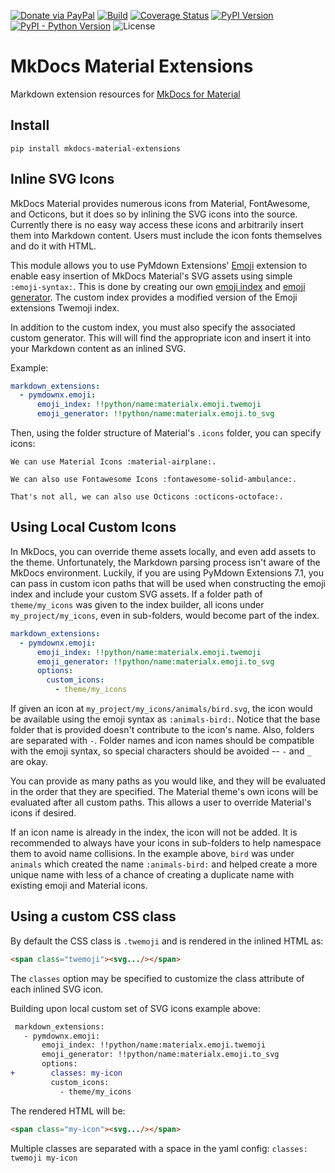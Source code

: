 [![Donate via PayPal][donate-image]][donate-link]
[![Build][github-ci-image]][github-ci-link]
[![Coverage Status][codecov-image]][codecov-link]
[![PyPI Version][pypi-image]][pypi-link]
[![PyPI - Python Version][python-image]][pypi-link]
![License][license-image-mit]
# MkDocs Material Extensions

Markdown extension resources for [MkDocs for Material][mkdocs-material]

## Install

```
pip install mkdocs-material-extensions
```

## Inline SVG Icons

MkDocs Material provides numerous icons from Material, FontAwesome, and Octicons, but it does so by inlining the SVG
icons into the source. Currently there is no easy way access these icons and arbitrarily insert them into Markdown
content. Users must include the icon fonts themselves and do it with HTML.

This module allows you to use PyMdown Extensions' [Emoji][emoji] extension to enable easy insertion of MkDocs Material's
SVG assets using simple `:emoji-syntax:`.  This is done by creating our own [emoji index][emoji-index] and
[emoji generator][emoji-generator]. The custom index provides a modified version of the Emoji extensions Twemoji
index.

In addition to the custom index, you must also specify the associated custom generator. This will will find the
appropriate icon and insert it into your Markdown content as an inlined SVG.

Example:

```yaml
markdown_extensions:
  - pymdownx.emoji:
      emoji_index: !!python/name:materialx.emoji.twemoji
      emoji_generator: !!python/name:materialx.emoji.to_svg
```

Then, using the folder structure of Material's `.icons` folder, you can specify icons:

```
We can use Material Icons :material-airplane:.

We can also use Fontawesome Icons :fontawesome-solid-ambulance:.

That's not all, we can also use Octicons :octicons-octoface:.
```

## Using Local Custom Icons

In MkDocs, you can override theme assets locally, and even add assets to the theme. Unfortunately, the Markdown parsing
process isn't aware of the MkDocs environment. Luckily, if you are using PyMdown Extensions 7.1, you can pass in custom
icon paths that will be used when constructing the emoji index and include your custom SVG assets. If a folder path of
`theme/my_icons` was given to the index builder, all icons under `my_project/my_icons`, even in sub-folders, would
become part of the index.

```yaml
markdown_extensions:
  - pymdownx.emoji:
      emoji_index: !!python/name:materialx.emoji.twemoji
      emoji_generator: !!python/name:materialx.emoji.to_svg
      options:
        custom_icons:
          - theme/my_icons
```

If given an icon at `my_project/my_icons/animals/bird.svg`, the icon would be available using the emoji syntax as
`:animals-bird:`. Notice that the base folder that is provided doesn't contribute to the icon's name. Also, folders
are separated with `-`. Folder names and icon names should be compatible with the emoji syntax, so special characters
should be avoided -- `-` and `_` are okay.

You can provide as many paths as you would like, and they will be evaluated in the order that they are specified. The
Material theme's own icons will be evaluated after all custom paths. This allows a user to override Material's icons if
desired.

If an icon name is already in the index, the icon will not be added. It is recommended to always have your icons in
sub-folders to help namespace them to avoid name collisions. In the example above, `bird` was under `animals` which
created the name `:animals-bird:` and helped create a more unique name with less of a chance of creating a duplicate
name with existing emoji and Material icons.

## Using a custom CSS class

By default the CSS class is `.twemoji` and is rendered in the inlined HTML as: 

```html
<span class="twemoji"><svg.../></span>
```

The `classes` option may be specified to customize the class attribute of each inlined SVG icon.

Building upon local custom set of SVG icons example above:

```diff
 markdown_extensions:
   - pymdownx.emoji:
       emoji_index: !!python/name:materialx.emoji.twemoji
       emoji_generator: !!python/name:materialx.emoji.to_svg
       options:
+        classes: my-icon
         custom_icons:
           - theme/my_icons
```

The rendered HTML will be: 

```html
<span class="my-icon"><svg.../></span>
```

Multiple classes are separated with a space in the yaml config: `classes: twemoji my-icon`

[emoji]: https://facelessuser.github.io/pymdown-extensions/extensions/emoji/
[emoji-index]: https://facelessuser.github.io/pymdown-extensions/extensions/emoji/#custom-emoji-indexes
[emoji-generator]: https://facelessuser.github.io/pymdown-extensions/extensions/emoji/#custom-emoji-generators
[mkdocs-material]: https://github.com/squidfunk/mkdocs-material

[donate-image]: https://img.shields.io/badge/Donate-PayPal-3fabd1?logo=paypal
[donate-link]: https://www.paypal.me/facelessuser
[github-ci-image]: https://github.com/facelessuser/mkdocs-material-extensions/workflows/build/badge.svg
[github-ci-link]: https://github.com/facelessuser/mkdocs-material-extensions/actions?workflow=build
[discord-image]: https://img.shields.io/discord/678289859768745989?logo=discord&logoColor=aaaaaa&color=mediumpurple&labelColor=333333
[discord-link]: https://discord.gg/fqQ7ypS
[codecov-image]: https://img.shields.io/codecov/c/github/facelessuser/mkdocs-material-extensions/master.svg?logo=codecov&logoColor=aaaaaa&labelColor=333333
[codecov-link]: https://codecov.io/github/facelessuser/mkdocs-material-extensions
[pypi-image]: https://img.shields.io/pypi/v/mkdocs-material-extensions.svg?logo=pypi&logoColor=aaaaaa&labelColor=333333
[pypi-link]: https://pypi.python.org/pypi/mkdocs-material-extensions
[python-image]: https://img.shields.io/pypi/pyversions/mkdocs-material-extensions?logo=python&logoColor=aaaaaa&labelColor=333333
[license-image-mit]: https://img.shields.io/badge/license-MIT-blue.svg?labelColor=333333
